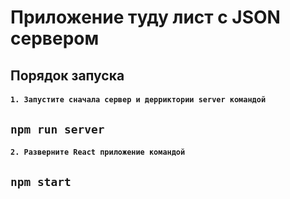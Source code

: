 # Приложение туду лист с JSON сервером

## Порядок запуска

#### `1. Запустите сначала сервер и дерриктории server командой`

## `npm run server`
#### `2. Разверните React приложение командой`
## `npm start`

